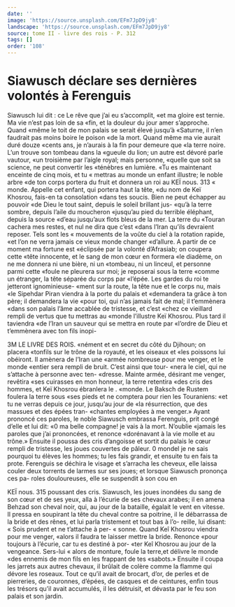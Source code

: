 ```yaml
---
date: ''
image: 'https://source.unsplash.com/EFm7JpD9jy8'
landscape: 'https://source.unsplash.com/EFm7JpD9jy8'
source: tome II - livre des rois - P. 312
tags: []
order: '108'
---
```


# Siawusch déclare ses dernières volontés à Ferenguis

Siawusch lui dit : ce Le rêve que j’ai eu s’accomplit,
«et ma gloire est ternie. Ma vie n’est pas loin de sa
«fin, et la douleur du jour amer s’approche. Quand
«même le toit de mon palais se serait élevé jusqu’à
«Saturne, il n’en faudrait pas moins boire le poison
«de la mort. Quand même ma vie aurait duré douze
«cents ans, je n’aurais à la fin pour demeure que
«la terre noire. L’un trouve son tombeau dans la
«gueule du lion; un autre est dévoré parle vautour,
«un troisième par l’aigle royal; mais personne,
«quelle que soit sa science, ne peut convertir les «ténèbres en lumière.
«Tu es maintenant enceinte de cinq mois, et tu « mettras au monde un enfant illustre; le noble arbre «de ton corps portera du fruit et donnera un roi au
KEÏ nous. 313 « monde. Appelle cet enfant, qui portera haut la tête,
«du nom de Keï Khosrou, fais-en ta consolation «dans tes soucis. Bien ne peut échapper au pouvoir «de Dieu le tout saint, depuis le soleil brillant jus- «qu’à la terre sombre, depuis l’aile du moucheron «jusqu’au pied du terrible éléphant, depuis la source
«d’eau jusqu’aux flots bleus de la mer. La terre du «Touran cachera mes restes, et nul ne dira que c’est «dans l’Iran qu’ils devraient reposer. Tels sont les
« mouvements de la voûte du ciel à la rotation rapide, «et l’on ne verra jamais ce vieux monde changer «d’allure. A partir de ce moment ma fortune est «éclipsée par la volonté d’Afrasiab; on coupera cette
«tête innocente, et le sang de mon cœur en formera «le diadème, on ne me donnera ni une bière, ni un «tombeau, ni un linceul, et personne parmi cette «foule ne pleurera sur moi; je reposerai sous la terre «comme un étranger, la tête séparée du corps par
«l’épée. Les gardes du roi te jetteront ignominieuse-
«ment sur la route, la tête nue et le corps nu, mais «le Sipehdar Piran viendra à la porte du palais et «demandera ta grâce à ton père; il demandera la vie «pour toi, qui n’as jamais fait de mal; il t’emmènera
«dans son palais l’âme accablée de tristesse, et c’est
«chez ce vieillard rempli de vertus que tu mettras au «monde l’illustre Keï Khosrou. Plus tard il taviendra
«de l’Iran un sauveur qui se mettra en route par «l’ordre de Dieu et t’emmènera avec ton fils inopi-

3M LE LIVRE DES ROIS. «nément et en secret du côté du Djihoun; on placera
«tonfils sur le trône de la royauté, et les oiseaux et «les poissons lui obéiront. Il amènera de l’Iran une «armée nombreuse pour me venger, et le monde «entier sera rempli de bruit. C’est ainsi que tour- «nera le ciel, qui ne s’attache à personne avec ten- «dresse. Mainte armée, désirant me venger, revêtira
«ses cuirasses en mon honneur, la terre retentira
«des cris des hommes, et Keï Khosrou ébranlera le
. «monde. Le Baksch de Rustem foulera la terre sous «ses pieds et ne comptera pour rien les Touraniens:
«et tu ne verras depuis ce jour, jusqu’au jour de «la résurrection, que des massues et des épées tran- «chantes employées à me venger.»
Ayant prononcé ces paroles, le noble Siawusch embrassa Ferenguis, prit congé d’elle et lui dit:
«0 ma belle compagne! je vais à la mort. N’oublie «jamais les paroles que j’ai prononcées, et renonce «dorénavant à la vie molle et au trône.» Ensuite
il poussa des cris d’angoisse et sortit du palais le cœur rempli de tristesse, les joues couvertes de pâleur. 0 mondel je ne sais pourquoi tu élèves les hommes; tu les fais grandir, et ensuite tu en fais ta prote.
Ferenguis se déchira le visage et s’arracha les cheveux, elle laissa couler deux torrents de larmes sur ses joues; et lorsque Siawusch prononça ces pa- roles douloureuses, elle se suspendit à son cou en

KEÏ nous. 315 poussant des cris. Siawusch, les joues inondées du
sang de son cœur et de ses yeux, alla à l’écurie de
ses chevaux arabes; il en amena Behzad son cheval
noir, qui, au jour de la bataille, égalait le vent en
vitesse. Il pressa en soupirant la tête du cheval
contre sa poitrine, il le débarrassa de la bride et
des rênes, et lui parla tristement et tout bas à l’o-
reille, lui disant: « Sois prudent et ne t’attache à per-
« sonne. Quand Keî Khosrou viendra pour me venger,
«alors il faudra te laisser mettre la bride. Renonce
«pour toujours à l’écurie, car tu es destiné à por-
«ter Keî Khosrou au jour de la vengeance. Sers-lui
« alors de monture, foule la terre,et délivre le monde
«des ennemis de mon fils en les frappant de tes «sabots.»
Ensuite il coupa les jarrets aux autres chevaux, il brûlait de colère comme la flamme qui dévore
les roseaux. Tout ce qu’il avait de brocart, d’or, de
perles et de pierreries, de couronnes, d’épées, de
casques et de ceintures, enfin tous les trésors qu’il avait accumulés, il les détruisit, et dévasta par le feu son palais et son jardin.
